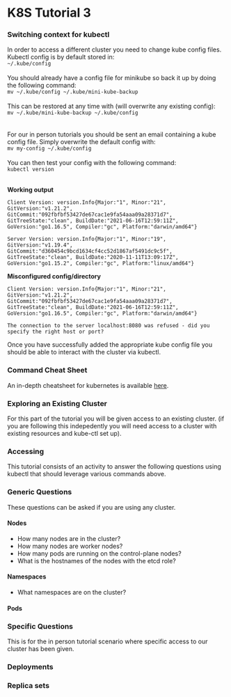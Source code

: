 # K8S Tutorial 3

### Switching context for kubectl
In order to access a different cluster you need to change kube config files. Kubectl config is by default stored in: <br/>
`~/.kube/config`  <br/> <br/>
You should already have a config file for minikube so back it up by doing the following command:  <br/>
`mv ~/.kube/config ~/.kube/mini-kube-backup`  <br/> <br/>
This can be restored at any time with (will overwrite any existing config):  <br/>
`mv ~/.kube/mini-kube-backup ~/.kube/config`  <br/>
 <br/> <br/>
For our in person tutorials you should be sent an email containing a kube config file. Simply overwrite the default config with:  <br/>
`mv my-config ~/.kube/config`
 <br/> <br/>
You can then test your config with the following command: <br/>
`kubectl version` <br/> <br/>

**Working output**
```
Client Version: version.Info{Major:"1", Minor:"21", GitVersion:"v1.21.2", GitCommit:"092fbfbf53427de67cac1e9fa54aaa09a28371d7", GitTreeState:"clean", BuildDate:"2021-06-16T12:59:11Z", GoVersion:"go1.16.5", Compiler:"gc", Platform:"darwin/amd64"}

Server Version: version.Info{Major:"1", Minor:"19", GitVersion:"v1.19.4", GitCommit:"d360454c9bcd1634cf4cc52d1867af5491dc9c5f", GitTreeState:"clean", BuildDate:"2020-11-11T13:09:17Z", GoVersion:"go1.15.2", Compiler:"gc", Platform:"linux/amd64"}
```
**Misconfigured config/directory**
```
Client Version: version.Info{Major:"1", Minor:"21", GitVersion:"v1.21.2", GitCommit:"092fbfbf53427de67cac1e9fa54aaa09a28371d7", GitTreeState:"clean", BuildDate:"2021-06-16T12:59:11Z", GoVersion:"go1.16.5", Compiler:"gc", Platform:"darwin/amd64"}

The connection to the server localhost:8080 was refused - did you specify the right host or port?
```

Once you have successfully added the appropriate kube config file you should be able to interact with the cluster via kubectl.

### Command Cheat Sheet
An in-depth cheatsheet for kubernetes is available [here](https://kubernetes.io/docs/reference/kubectl/cheatsheet/).

### Exploring an Existing Cluster
For this part of the tutorial you will be given access to an existing cluster. (if you are following this indepedently you will need access to a cluster with existing resources and kube-ctl set up).

### Accessing 

This tutorial consists of an activity to answer the following questions using kubectl that should leverage various commands above.

### Generic Questions
These questions can be asked if you are using any cluster.
#### Nodes
* How many nodes are in the cluster?
* How many nodes are worker nodes?
* How many pods are running on the control-plane nodes?
* What is the hostnames of the nodes with the etcd role?

#### Namespaces
* What namespaces are on the cluster?


#### Pods


### Specific Questions
This is for the in person tutorial scenario where specific access to our cluster has been given.

### Deployments


### Replica sets
